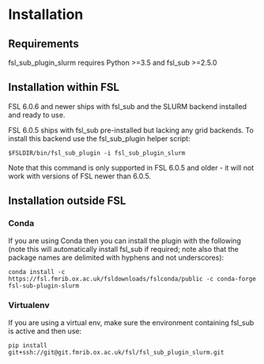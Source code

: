 # Installation

## Requirements

fsl\_sub\_plugin\_slurm requires Python >=3.5 and fsl\_sub >=2.5.0

## Installation within FSL

FSL 6.0.6 and newer ships with fsl\_sub and the SLURM backend installed and ready to use.

FSL 6.0.5 ships with fsl\_sub pre-installed but lacking any grid backends. To install this backend use the fsl\_sub\_plugin helper script:

    $FSLDIR/bin/fsl_sub_plugin -i fsl_sub_plugin_slurm

Note that this command is only supported in FSL 6.0.5 and older - it will not work with versions of FSL newer than 6.0.5.

## Installation outside FSL

### Conda

If you are using Conda then you can install the plugin with the following (note this will automatically install fsl\_sub if required; note also that the package names are delimited with hyphens and not underscores):

    conda install -c https://fsl.fmrib.ox.ac.uk/fsldownloads/fslconda/public -c conda-forge fsl-sub-plugin-slurm

### Virtualenv

If you are using a virtual env, make sure the environment containing fsl\_sub is active and then use:

    pip install git+ssh://git@git.fmrib.ox.ac.uk/fsl/fsl_sub_plugin_slurm.git
